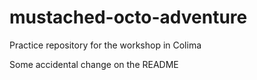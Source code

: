# mustached-octo-adventure
Practice repository for the workshop in Colima

Some accidental change on the README
